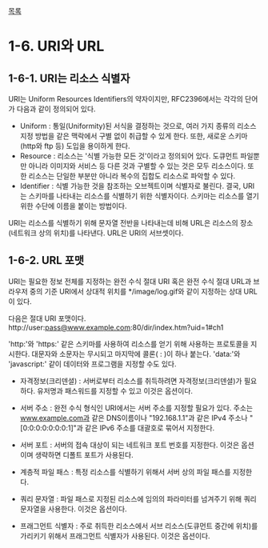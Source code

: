 [목록](https://github.com/JungInBaek/TIL/blob/main/README.md)

# 1-6. URI와 URL

## 1-6-1. URI는 리소스 식별자
URI는 Uniform Resources Identifiers의 약자이지만, RFC2396에서는 각각의 단어가 다음과 같이 정의되어 있다.

- Uniform : 통일(Uniformity)된 서식을 결정하는 것으로, 여러 가지 종류의 리소스 지정 방법을 같은 맥락에서 구별 없이 취급할 수 있게 한다. 또한, 새로운 스키마(http와 ftp 등) 도입을 용이하게 한다.
- Resource : 리소스는 '식별 가능한 모든 것'이라고 정의되어 있다. 도큐먼트 파일뿐만 아니라 이미지와 서비스 등 다른 것과 구별할 수 있는 것은 모두 리소스이다. 또한 리소스는 단일한 부분만 아니라 복수의 집합도 리소스로 파악할 수 있다.
- Identifier : 식별 가능한 것을 참조하는 오브젝트이며 식별자로 불린다. 결국, URI는 스키마를 나타내는 리소스를 식별하기 위한 식별자이다. 스키마는 리소스를 열기 위한 수단에 이름을 붙이는 방법이다.

URI는 리소스를 식별하기 위해 문자열 전반을 나타내는데 비해 URL은 리소스의 장소(네트워크 상의 위치)를 나타낸다. URL은 URI의 서브셋이다.

## 1-6-2. URL 포맷
URI는 필요한 정보 전체를 지정하는 완전 수식 절대 URI 혹은 완전 수식 절대 URL과 브라우저 중의 기준 URI에서 상대적 위치를 */image/log.gif와 같이 지정하는 상대 URL이 있다.

다음은 절대 URI 포맷이다.  
http://user:pass@www.example.com:80/dir/index.htm?uid=1#ch1

'http:'와 'https:' 같은 스키마를 사용하여 리소스를 얻기 위해 사용하는 프로토콜을 지시한다. 대문자와 소문자는 무시되고 마지막에 콜론( : )이 하나 붙는다. 'data:'와 'javascript:' 같이 데이터와 프로그램을 지정할 수도 있다.

- 자격정보(크리덴셜) : 서버로부터 리소스를 취득하려면 자격정보(크리덴셜)가 필요하다. 유저명과 패스워드를 지정할 수 있고 이것은 옵션이다.

- 서버 주소 : 완전 수식 형식인 URI에서는 서버 주소를 지정할 필요가 있다. 주소는 www.example.com과 같은 DNS이름이나 "192.168.1.1"과 같은 IPv4 주소나 "[0:0:0:0:0:0:0:1]"과 같은 IPv6 주소를 대괄호로 묶어서 지정한다.

- 서버 포트 : 서버의 접속 대상이 되는 네트워크 포트 번호를 지정한다. 이것은 옵션이며 생략하면 디폴트 포트가 사용된다.

- 계층적 파일 패스 : 특정 리소스를 식별하기 위해서 서버 상의 파일 패스를 지정한다.

- 쿼리 문자열 : 파일 패스로 지정된 리소스에 임의의 파라미터를 넘겨주기 위해 쿼리 문자열을 사용한다. 이것은 옵션이다.

- 프래그먼트 식별자 : 주로 취득한 리소스에서 서브 리소스(도큐먼트 중간에 위치)를 가리키기 위해서 프래그먼트 식별자가 사용된다. 이것은 옵션이다.